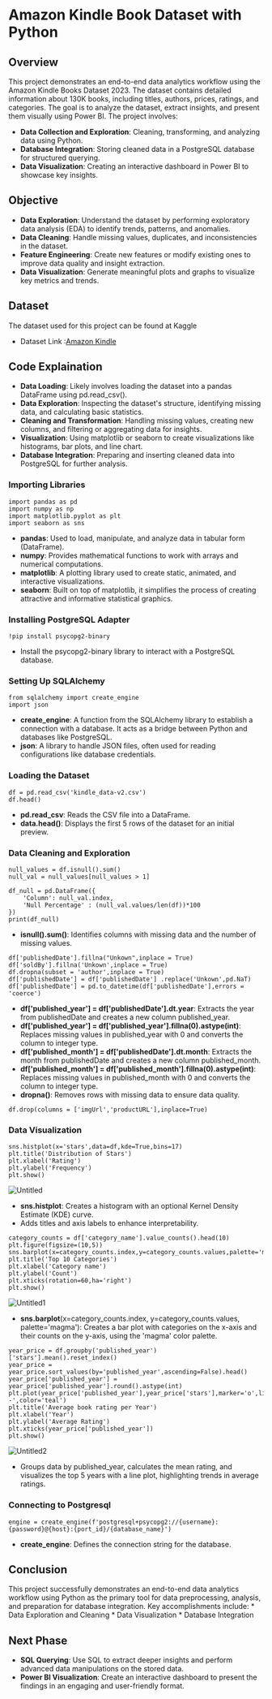 # Amazon Kindle Book Dataset with Python
## Overview
This project demonstrates an end-to-end data analytics workflow using the Amazon Kindle Books Dataset 2023. The dataset contains detailed information about 130K books, including titles, authors, prices, ratings, and categories.
The goal is to analyze the dataset, extract insights, and present them visually using Power BI. The project involves:

* **Data Collection and Exploration**: Cleaning, transforming, and analyzing data using Python.
* **Database Integration**: Storing cleaned data in a PostgreSQL database for structured querying.
* **Data Visualization**: Creating an interactive dashboard in Power BI to showcase key insights.

## Objective
* **Data Exploration**: Understand the dataset by performing exploratory data analysis (EDA) to identify trends, patterns, and anomalies.
* **Data Cleaning**: Handle missing values, duplicates, and inconsistencies in the dataset.
* **Feature Engineering**: Create new features or modify existing ones to improve data quality and insight extraction.
* **Data Visualization**: Generate meaningful plots and graphs to visualize key metrics and trends.

## Dataset
The dataset used for this project can be found at Kaggle
* Dataset Link :[Amazon Kindle](https://www.kaggle.com/datasets/asaniczka/amazon-kindle-books-dataset-2023-130k-books)

## Code Explaination
* **Data Loading**: Likely involves loading the dataset into a pandas DataFrame using pd.read_csv().
* **Data Exploration**: Inspecting the dataset's structure, identifying missing data, and calculating basic statistics.
* **Cleaning and Transformation**: Handling missing values, creating new columns, and filtering or aggregating data for insights.
* **Visualization**: Using matplotlib or seaborn to create visualizations like histograms, bar plots, and line chart.
* **Database Integration**: Preparing and inserting cleaned data into PostgreSQL for further analysis.

### Importing Libraries
```
import pandas as pd
import numpy as np
import matplotlib.pyplot as plt
import seaborn as sns
```
* **pandas**: Used to load, manipulate, and analyze data in tabular form (DataFrame).
* **numpy**: Provides mathematical functions to work with arrays and numerical computations.
* **matplotlib**: A plotting library used to create static, animated, and interactive visualizations.
* **seaborn**: Built on top of matplotlib, it simplifies the process of creating attractive and informative statistical graphics.
###  Installing PostgreSQL Adapter
```
!pip install psycopg2-binary
```
* Install the psycopg2-binary library to interact with a PostgreSQL database.
### Setting Up SQLAlchemy
```
from sqlalchemy import create_engine
import json
```
* **create_engine**: A function from the SQLAlchemy library to establish a connection with a database. It acts as a bridge between Python and databases like PostgreSQL.
* **json**: A library to handle JSON files, often used for reading configurations like database credentials.
### Loading the Dataset
```
df = pd.read_csv('kindle_data-v2.csv')
df.head()
```
* **pd.read_csv**: Reads the CSV file into a DataFrame.
* **data.head()**: Displays the first 5 rows of the dataset for an initial preview.
### Data Cleaning and Exploration
```
null_values = df.isnull().sum()
null_val = null_values[null_values > 1]

df_null = pd.DataFrame({
    'Column': null_val.index,
    'Null Percentage' : (null_val.values/len(df))*100
})
print(df_null)
```
* **isnull().sum()**: Identifies columns with missing data and the number of missing values.
```
df['publishedDate'].fillna("Unkown",inplace = True)
df['soldBy'].fillna('Unkown',inplace = True)
df.dropna(subset = 'author',inplace = True)
df['publishedDate'] = df['publishedDate'] .replace('Unkown',pd.NaT)
df['publishedDate'] = pd.to_datetime(df['publishedDate'],errors = 'coerce')
```
* **df['published_year'] = df['publishedDate'].dt.year**: Extracts the year from publishedDate and creates a new column published_year.
* **df['published_year'] = df['published_year'].fillna(0).astype(int)**: Replaces missing values in published_year with 0 and converts the column to integer type.
* **df['published_month'] = df['publishedDate'].dt.month**: Extracts the month from publishedDate and creates a new column published_month.
* **df['published_month'] = df['published_month'].fillna(0).astype(int)**: Replaces missing values in published_month with 0 and converts the column to integer type.
* **dropna()**: Removes rows with missing data to ensure data quality.
```
df.drop(columns = ['imgUrl','productURL'],inplace=True)
```

### Data Visualization
```
sns.histplot(x='stars',data=df,kde=True,bins=17)
plt.title('Distribution of Stars')
plt.xlabel('Rating')
plt.ylabel('Frequency')
plt.show()
```
![Untitled](https://github.com/user-attachments/assets/9661a64d-662f-477f-b76a-72c67624a40c)
* **sns.histplot**: Creates a histogram with an optional Kernel Density Estimate (KDE) curve.
* Adds titles and axis labels to enhance interpretability.
```
category_counts = df['category_name'].value_counts().head(10)
plt.figure(figsize=(10,5))
sns.barplot(x=category_counts.index,y=category_counts.values,palette='magma')
plt.title('Top 10 Categories')
plt.xlabel('Category name')
plt.ylabel('Count')
plt.xticks(rotation=60,ha='right')
plt.show()
```
![Untitled1](https://github.com/user-attachments/assets/510736b5-016f-45e1-84fe-6c9fc30dfae1)
* **sns.barplot**(x=category_counts.index, y=category_counts.values, palette='magma'): Creates a bar plot with categories on the x-axis and their counts on the y-axis, using the 'magma' color palette.
 ```
year_price = df.groupby('published_year')['stars'].mean().reset_index()
year_price = year_price.sort_values(by='published_year',ascending=False).head()
year_price['published_year'] = year_price['published_year'].round().astype(int)
plt.plot(year_price['published_year'],year_price['stars'],marker='o',linestyle='--',color='teal')
plt.title('Average book rating per Year')
plt.xlabel('Year')
plt.ylabel('Average Rating')
plt.xticks(year_price['published_year'])
plt.show()
```
![Untitled2](https://github.com/user-attachments/assets/9985d993-24e0-4358-a65e-2e622b5e0a48)
* Groups data by published_year, calculates the mean rating, and visualizes the top 5 years with a line plot, highlighting trends in average ratings.
### Connecting to Postgresql
```
engine = create_engine(f'postgresql+psycopg2://{username}:{password}@{host}:{port_id}/{database_name}')
```
* **create_engine**: Defines the connection string for the database.
## Conclusion 
This project successfully demonstrates an end-to-end data analytics workflow using Python as the primary tool for data preprocessing, analysis, and preparation for database integration. Key accomplishments include:
     * Data Exploration and Cleaning
     * Data Visualization
     * Database Integration
## Next Phase
* **SQL Querying**: Use SQL to extract deeper insights and perform advanced data manipulations on the stored data.
* **Power BI Visualization**: Create an interactive dashboard to present the findings in an engaging and user-friendly format.

